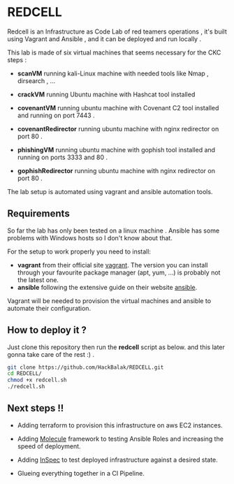 # REDCELL

Redcell is an Infrastructure as Code Lab of red teamers operations , it's built using Vagrant and Ansible , and it can be deployed and run locally .

This lab is made of six virtual machines that seems necessary for the CKC steps :

- **scanVM** running kali-Linux machine with needed tools like Nmap , dirsearch , ...

- **crackVM** running Ubuntu machine with Hashcat tool installed

- **covenantVM** running ubuntu machine with Covenant C2 tool installed and running on port 7443 .

- **covenantRedirector** running ubuntu machine with nginx redirector on port 80 .

- **phishingVM** running ubuntu machine with gophish tool installed and running on ports 3333 and 80 .

- **gophishRedirector** running ubuntu machine with nginx redirector on port 80 .

The lab setup is automated using vagrant and ansible automation tools.




## Requirements

So far the lab has only been tested on a linux machine . Ansible has some problems with Windows hosts so I don't know about that.

For the setup to work properly you need to install:

- **vagrant** from their official site [vagrant](https://www.vagrantup.com/). The version you can install through your favourite package manager (apt, yum, ...) is probably not the latest one.
- **ansible** following the extensive guide on their website [ansible](https://docs.ansible.com/ansible/latest/installation_guide/intro_installation.html).

Vagrant will be needed to provision the virtual machines and ansible to automate their configuration.

## How to deploy it ?

Just clone this repository  then run the **redcell** script as below. and this later gonna take care of the rest :) .

```bash
git clone https://github.com/HackBalak/REDCELL.git
cd REDCELL/
chmod +x redcell.sh
./redcell.sh
```

## Next steps !!

- Adding terraform to provision this infrastructure on aws EC2 instances.

- Adding [Molecule](https://molecule.readthedocs.io/en/latest/) framework to testing Ansible Roles and increasing the speed of deployment.

- Adding [InSpec](https://community.chef.io/tools/chef-inspec) to test deployed infrastructure against a desired state.
- Glueing everything together in a CI Pipeline.

